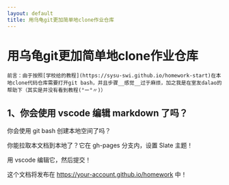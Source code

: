 ```yaml
---
layout: default
title: 用乌龟git更加简单地clone作业仓库
---
```


# 用乌龟git更加简单地clone作业仓库
```
前言：由于按照[学校给的教程](https://sysu-swi.github.io/homework-start)在本地clone代码仓库需要打开git bash，并且步骤__感觉__过于麻烦，加之我是在室友dalao的帮助下（其实是并没有看到教程(°ー°〃)）
```
## 1、你会使用 vscode 编辑 markdown 了吗？

你会使用 git bash 创建本地空间了吗？

你能拉取本文档到本地了？它在 gh-pages 分支内，设置 Slate 主题！

用 vscode 编辑它，然后提交！

这个文档将发布在 https://your-account.github.io/homework 中！